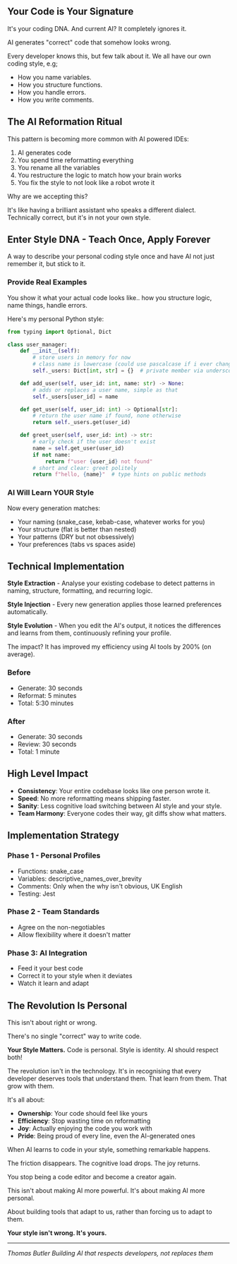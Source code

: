 ## Your Code is Your Signature

It's your coding DNA. And current AI? It completely ignores it.

AI generates "correct" code that somehow looks wrong.

Every developer knows this, but few talk about it. We all have our own coding style, e.g;
- How you name variables.
- How you structure functions.
- How you handle errors.
- How you write comments.

## The AI Reformation Ritual

This pattern is becoming more common with AI powered IDEs:
1. AI generates code
2. You spend time reformatting everything
3. You rename all the variables
4. You restructure the logic to match how your brain works
5. You fix the style to not look like a robot wrote it

Why are we accepting this?

It's like having a brilliant assistant who speaks a different dialect. Technically correct, but it's in not your own style.

## Enter Style DNA - Teach Once, Apply Forever

A way to describe your personal coding style once and have AI not just remember it, but stick to it.

### Provide Real Examples

You show it what your actual code looks like.. how you structure logic, name things, handle errors.

Here's my personal Python style:

```python
from typing import Optional, Dict

class user_manager:
    def __init__(self):
        # store users in memory for now
        # class name is lowercase (could use pascalcase if i ever change my mind)
        self._users: Dict[int, str] = {}  # private member via underscore prefix

    def add_user(self, user_id: int, name: str) -> None:
        # adds or replaces a user name, simple as that
        self._users[user_id] = name

    def get_user(self, user_id: int) -> Optional[str]:
        # return the user name if found, none otherwise
        return self._users.get(user_id)

    def greet_user(self, user_id: int) -> str:
        # early check if the user doesn't exist
        name = self.get_user(user_id)
        if not name:
            return f"user {user_id} not found"
        # short and clear: greet politely
        return f"hello, {name}"  # type hints on public methods
```

### AI Will Learn YOUR Style

Now every generation matches:
- Your naming (snake_case, kebab-case, whatever works for you)
- Your structure (flat is better than nested)
- Your patterns (DRY but not obsessively)
- Your preferences (tabs vs spaces aside)

## Technical Implementation

**Style Extraction** - Analyse your existing codebase to detect patterns in naming, structure, formatting, and recurring logic.

**Style Injection** - Every new generation applies those learned preferences automatically.

**Style Evolution** - When you edit the AI's output, it notices the differences and learns from them, continuously refining your profile.

The impact? It has improved my efficiency using AI tools by 200% (on average).

### Before
- Generate: 30 seconds
- Reformat: 5 minutes
- Total: 5:30 minutes

### After
- Generate: 30 seconds
- Review: 30 seconds
- Total: 1 minute

## High Level Impact

- **Consistency**: Your entire codebase looks like one person wrote it.
- **Speed**: No more reformatting means shipping faster.
- **Sanity**: Less cognitive load switching between AI style and your style.
- **Team Harmony**: Everyone codes their way, git diffs show what matters.

## Implementation Strategy

### Phase 1 - Personal Profiles
- Functions: snake_case
- Variables: descriptive_names_over_brevity
- Comments: Only when the why isn't obvious, UK English
- Testing: Jest

### Phase 2 - Team Standards
- Agree on the non-negotiables
- Allow flexibility where it doesn't matter

### Phase 3: AI Integration
- Feed it your best code
- Correct it to your style when it deviates
- Watch it learn and adapt

## The Revolution Is Personal

This isn't about right or wrong.

There's no single "correct" way to write code.

**Your Style Matters.** Code is personal. Style is identity. AI should respect both!

The revolution isn't in the technology. It's in recognising that every developer deserves tools that understand them. That learn from them. That grow with them.

It's all about:
- **Ownership**: Your code should feel like yours
- **Efficiency**: Stop wasting time on reformatting
- **Joy**: Actually enjoying the code you work with
- **Pride**: Being proud of every line, even the AI-generated ones

When AI learns to code in your style, something remarkable happens.

The friction disappears. The cognitive load drops. The joy returns.

You stop being a code editor and become a creator again.

This isn't about making AI more powerful. It's about making AI more personal.

About building tools that adapt to us, rather than forcing us to adapt to them.

**Your style isn't wrong. It's yours.**

---

*Thomas Butler*
*Building AI that respects developers, not replaces them*
